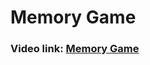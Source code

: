 # Memory Game

### Video link: [Memory Game](https://www.youtube.com/watch?v=AwwQrv2e9QI&ab_channel=RichardPrandt)